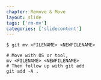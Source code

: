 ```yaml
---
chapter: Remove & Move
layout: slide
tags: ['rm-mv']
categories: ['slidecontent']
---
```


	$ git mv <FILENAME> <NEWFILENAME>

	# Move with OS or tool,
	mv <FILENAME> <NEWFILENAME>
	# Then follow up with git add
	git add -A .
